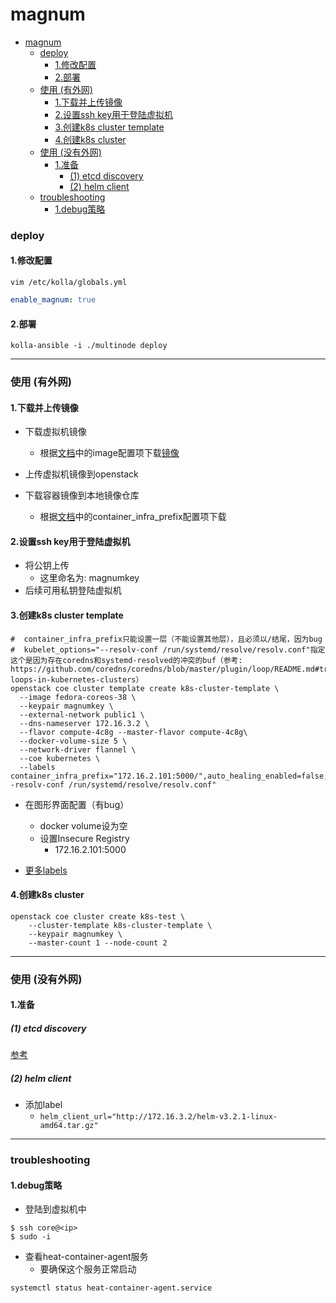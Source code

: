 # magnum


<!-- @import "[TOC]" {cmd="toc" depthFrom=1 depthTo=6 orderedList=false} -->

<!-- code_chunk_output -->

- [magnum](#magnum)
    - [deploy](#deploy)
      - [1.修改配置](#1修改配置)
      - [2.部署](#2部署)
    - [使用 (有外网)](#使用-有外网)
      - [1.下载并上传镜像](#1下载并上传镜像)
      - [2.设置ssh key用于登陆虚拟机](#2设置ssh-key用于登陆虚拟机)
      - [3.创建k8s cluster template](#3创建k8s-cluster-template)
      - [4.创建k8s cluster](#4创建k8s-cluster)
    - [使用 (没有外网)](#使用-没有外网)
      - [1.准备](#1准备)
        - [(1) etcd discovery](#1-etcd-discovery)
        - [(2) helm client](#2-helm-client)
    - [troubleshooting](#troubleshooting)
      - [1.debug策略](#1debug策略)

<!-- /code_chunk_output -->

### deploy

#### 1.修改配置

```shell
vim /etc/kolla/globals.yml
```

```yaml
enable_magnum: true
```

#### 2.部署
```shell
kolla-ansible -i ./multinode deploy
```

***

### 使用 (有外网)

#### 1.下载并上传镜像
* 下载虚拟机镜像
    * 根据[文档](https://docs.openstack.org/magnum/latest/user/#kubernetes)中的image配置项下载[镜像](https://fed*oraproject.org/en/coreos/download/?tab=cloud_operators)

* 上传虚拟机镜像到openstack

* 下载容器镜像到本地镜像仓库
    * 根据[文档](https://docs.openstack.org/magnum/latest/user/#kubernetes)中的container_infra_prefix配置项下载


#### 2.设置ssh key用于登陆虚拟机

* 将公钥上传
    * 这里命名为: magnumkey
* 后续可用私钥登陆虚拟机

#### 3.创建k8s cluster template

```shell
#  container_infra_prefix只能设置一层（不能设置其他层），且必须以/结尾，因为bug
#  kubelet_options="--resolv-conf /run/systemd/resolve/resolv.conf"指定这个是因为存在coredns和systemd-resolved的冲突的buf（参考: https://github.com/coredns/coredns/blob/master/plugin/loop/README.md#troubleshooting-loops-in-kubernetes-clusters）
openstack coe cluster template create k8s-cluster-template \
  --image fedora-coreos-38 \
  --keypair magnumkey \
  --external-network public1 \
  --dns-nameserver 172.16.3.2 \
  --flavor compute-4c8g --master-flavor compute-4c8g\
  --docker-volume-size 5 \
  --network-driver flannel \
  --coe kubernetes \
  --labels container_infra_prefix="172.16.2.101:5000/",auto_healing_enabled=false,auto_scaling_enabled=false,kubelet_options="--resolv-conf /run/systemd/resolve/resolv.conf"
```

* 在图形界面配置（有bug）
    * docker volume设为空
    * 设置Insecure Registry
        * 172.16.2.101:5000

* [更多labels](https://docs.openstack.org/magnum/latest/user/#kubernetes)

#### 4.创建k8s cluster

```shell
openstack coe cluster create k8s-test \
    --cluster-template k8s-cluster-template \
    --keypair magnumkey \
    --master-count 1 --node-count 2
```


***

### 使用 (没有外网)

#### 1.准备

##### (1) etcd discovery

[参考](https://etcd.io/docs/v3.5/op-guide/clustering/#custom-etcd-discovery-service)

##### (2) helm client

* 添加label
    * `helm_client_url="http://172.16.3.2/helm-v3.2.1-linux-amd64.tar.gz"`

***

### troubleshooting

#### 1.debug策略

* 登陆到虚拟机中
```shell
$ ssh core@<ip>
$ sudo -i
```

* 查看heat-container-agent服务
    * 要确保这个服务正常启动
```shell
systemctl status heat-container-agent.service
``` 